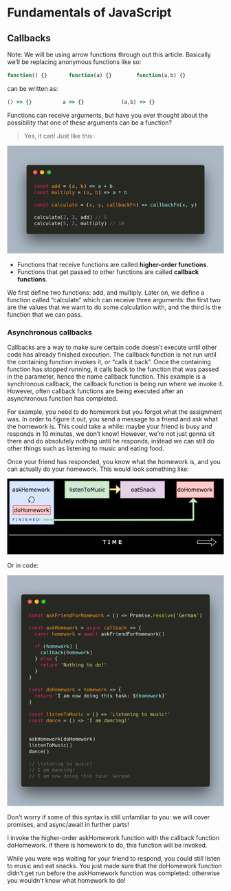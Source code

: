 # Fundamentals of JavaScript

## Callbacks

Note: We will be using arrow functions through out this article. Basically we’ll be replacing anonymous functions like so:

```javascript
function() {}       function(a) {}        function(a,b) {}
```
can be written as:

```javascript
() => {}          a => {}            (a,b) => {}
```



Functions can receive arguments, but have you ever thought about the possibility that one of these arguments can be a function? 

> Yes, it can! Just like this:

![callback](../assets/callback.png)

- Functions that receive functions are called **higher-order functions**.
- Functions that get passed to other functions are called **callback functions**. 

We first define two functions: add, and multiply. Later on, we define a function called “calculate” which can receive 
three arguments: the first two are the values that we want to do some calculation with, and the third is the function 
that we can pass. 


### Asynchronous callbacks

Callbacks are a way to make sure certain code doesn’t execute until other code has already finished execution. The 
callback function is not run until the containing function invokes it, or “calls it back”. Once the containing function
has stopped running, it calls back to the function that was passed in the parameter, hence the name callback function. 
This example is a synchronous callback, the callback function is being run where we invoke it. However, often callback 
functions are being executed after an asynchronous function has completed. 


For example, you need to do homework but you forgot what the assignment was. In order to figure it out, you send a 
message to a friend and ask what the homework is. This could take a while: maybe your friend is busy and responds 
in 10 minutes, we don’t know! However, we’re not just gonna sit there and do absolutely nothing until he responds, 
instead we can still do other things such as listening to music and eating food. 

Once your friend has responded, you know what the homework is, and you can actually do your homework. This would look 
something like: 

![callback-example](../assets/callback-example-1.png)

Or in code: 

![callback-example](../assets/callback-example-2.png)

Don’t worry if some of this syntax is still unfamiliar to you: we will cover promises, and async/await in further parts! 

I invoke the higher-order askHomework function with the callback function doHomework. If there is homework to do, this function will be invoked. 

While you were was waiting for your friend to respond, you could still listen to music and eat snacks. You just made sure that the doHomework function didn’t get run before the askHomework function was completed: otherwise you wouldn’t know what homework to do!


